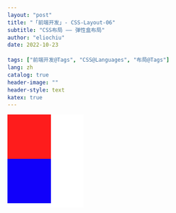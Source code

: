 ```yaml
---
layout: "post"
title: "「前端开发」- CSS-Layout-06"
subtitle: "CSS布局 —— 弹性盒布局"
author: "eliochiu"
date: 2022-10-23

tags: ["前端开发@Tags", "CSS@Languages", "布局@Tags"]
lang: zh
catalog: true
header-image: ""
header-style: text
katex: true
---
```


![](/img/in-post/post-frontend-css/position-relative1.png#pic_center)

